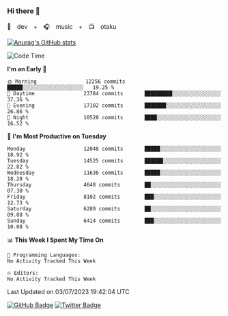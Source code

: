 ### Hi there 👋

🚀　dev　+　🎧　music　+　📺　otaku


[![Anurag's GitHub stats](https://github-readme-stats.vercel.app/api?username=koheitasaka&count_private=true&show_icons=true&theme=monokai)](https://github.com/koheitasaka/github-readme-stats)

<!--START_SECTION:waka-->
![Code Time](http://img.shields.io/badge/Code%20Time-1%2C161%20hrs%2023%20mins-blue)

**I'm an Early 🐤** 

```text
🌞 Morning                12256 commits       █████░░░░░░░░░░░░░░░░░░░░   19.25 % 
🌆 Daytime                23784 commits       █████████░░░░░░░░░░░░░░░░   37.36 % 
🌃 Evening                17102 commits       ███████░░░░░░░░░░░░░░░░░░   26.86 % 
🌙 Night                  10520 commits       ████░░░░░░░░░░░░░░░░░░░░░   16.52 % 
```
📅 **I'm Most Productive on Tuesday** 

```text
Monday                   12048 commits       █████░░░░░░░░░░░░░░░░░░░░   18.92 % 
Tuesday                  14525 commits       ██████░░░░░░░░░░░░░░░░░░░   22.82 % 
Wednesday                11636 commits       █████░░░░░░░░░░░░░░░░░░░░   18.28 % 
Thursday                 4648 commits        ██░░░░░░░░░░░░░░░░░░░░░░░   07.30 % 
Friday                   8102 commits        ███░░░░░░░░░░░░░░░░░░░░░░   12.73 % 
Saturday                 6289 commits        ██░░░░░░░░░░░░░░░░░░░░░░░   09.88 % 
Sunday                   6414 commits        ███░░░░░░░░░░░░░░░░░░░░░░   10.08 % 
```


📊 **This Week I Spent My Time On** 

```text
💬 Programming Languages: 
No Activity Tracked This Week

🔥 Editors: 
No Activity Tracked This Week
```


 Last Updated on 03/07/2023 19:42:04 UTC
<!--END_SECTION:waka-->

[![GitHub Badge](https://img.shields.io/badge/GitHub-100000?style=for-the-badge&logo=github&logoColor=white)](https://github.com/koheitasaka)
[![Twitter Badge](https://img.shields.io/badge/Twitter-1DA1F2?style=for-the-badge&logo=twitter&logoColor=white)](https://twitter.com/sleep_asleep_)
